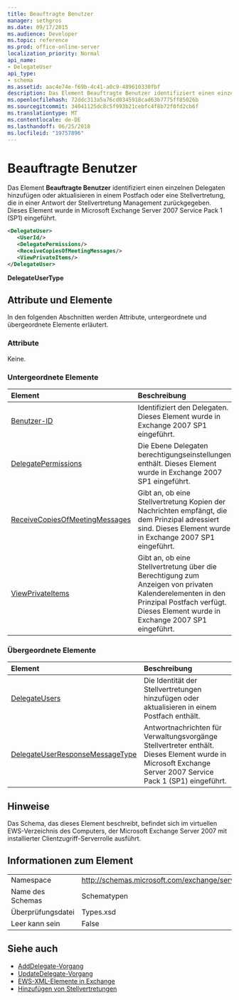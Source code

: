 ```yaml
---
title: Beauftragte Benutzer
manager: sethgros
ms.date: 09/17/2015
ms.audience: Developer
ms.topic: reference
ms.prod: office-online-server
localization_priority: Normal
api_name:
- DelegateUser
api_type:
- schema
ms.assetid: aac4e74e-f69b-4c41-a0c9-489610330fbf
description: Das Element Beauftragte Benutzer identifiziert einen einzelnen Delegaten hinzufügen oder aktualisieren in einem Postfach oder eine Stellvertretung, die in einer Antwort der Stellvertretung Management zurückgegeben. Dieses Element wurde in Microsoft Exchange Server 2007 Service Pack 1 (SP1) eingeführt.
ms.openlocfilehash: 72ddc313a5a76cd0345918cad63b7775ff85026b
ms.sourcegitcommit: 34041125dc8c5f993b21cebfc4f8b72f0fd2cb6f
ms.translationtype: MT
ms.contentlocale: de-DE
ms.lasthandoff: 06/25/2018
ms.locfileid: "19757896"
---
```

# <a name="delegateuser"></a>Beauftragte Benutzer

Das Element **Beauftragte Benutzer** identifiziert einen einzelnen Delegaten hinzufügen oder aktualisieren in einem Postfach oder eine Stellvertretung, die in einer Antwort der Stellvertretung Management zurückgegeben. Dieses Element wurde in Microsoft Exchange Server 2007 Service Pack 1 (SP1) eingeführt. 
  
```xml
<DelegateUser>
   <UserId/>
   <DelegatePermissions/>
   <ReceiveCopiesOfMeetingMessages/>
   <ViewPrivateItems/>
</DelegateUser>
```

**DelegateUserType**

## <a name="attributes-and-elements"></a>Attribute und Elemente

In den folgenden Abschnitten werden Attribute, untergeordnete und übergeordnete Elemente erläutert.
  
### <a name="attributes"></a>Attribute

Keine.
  
### <a name="child-elements"></a>Untergeordnete Elemente

|**Element**|**Beschreibung**|
|:-----|:-----|
|[Benutzer-ID](userid.md) <br/> |Identifiziert den Delegaten. Dieses Element wurde in Exchange 2007 SP1 eingeführt.  <br/> |
|[DelegatePermissions](delegatepermissions.md) <br/> |Die Ebene Delegaten berechtigungseinstellungen enthält. Dieses Element wurde in Exchange 2007 SP1 eingeführt.  <br/> |
|[ReceiveCopiesOfMeetingMessages](receivecopiesofmeetingmessages.md) <br/> |Gibt an, ob eine Stellvertretung Kopien der Nachrichten empfängt, die dem Prinzipal adressiert sind. Dieses Element wurde in Exchange 2007 SP1 eingeführt.  <br/> |
|[ViewPrivateItems](viewprivateitems.md) <br/> |Gibt an, ob eine Stellvertretung über die Berechtigung zum Anzeigen von privaten Kalenderelementen in den Prinzipal Postfach verfügt. Dieses Element wurde in Exchange 2007 SP1 eingeführt.  <br/> |
   
### <a name="parent-elements"></a>Übergeordnete Elemente

|**Element**|**Beschreibung**|
|:-----|:-----|
|[DelegateUsers](delegateusers.md) <br/> |Die Identität der Stellvertretungen hinzufügen oder aktualisieren in einem Postfach enthält.  <br/> |
|[DelegateUserResponseMessageType](delegateuserresponsemessagetype.md) <br/> |Antwortnachrichten für Verwaltungsvorgänge Stellvertreter enthält. Dieses Element wurde in Microsoft Exchange Server 2007 Service Pack 1 (SP1) eingeführt.  <br/> |
   
## <a name="remarks"></a>Hinweise

Das Schema, das dieses Element beschreibt, befindet sich im virtuellen EWS-Verzeichnis des Computers, der Microsoft Exchange Server 2007 mit installierter Clientzugriff-Serverrolle ausführt.
  
## <a name="element-information"></a>Informationen zum Element

|||
|:-----|:-----|
|Namespace  <br/> |http://schemas.microsoft.com/exchange/services/2006/types  <br/> |
|Name des Schemas  <br/> |Schematypen  <br/> |
|Überprüfungsdatei  <br/> |Types.xsd  <br/> |
|Leer kann sein  <br/> |False  <br/> |
   
## <a name="see-also"></a>Siehe auch

- [AddDelegate-Vorgang](adddelegate-operation.md) 
- [UpdateDelegate-Vorgang](updatedelegate-operation.md)
- [EWS-XML-Elemente in Exchange](ews-xml-elements-in-exchange.md)
- [Hinzufügen von Stellvertretungen](http://msdn.microsoft.com/library/3a744150-66a3-4a13-9433-793603ba5038%28Office.15%29.aspx)

